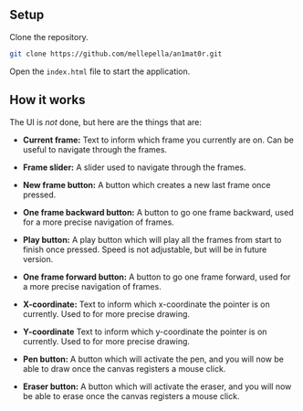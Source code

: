 ## Setup


Clone the repository.
```bash
git clone https://github.com/mellepella/an1mat0r.git
```

Open the ```index.html``` file to start the application.

## How it works

The UI is *not* done, but here are the things that are:

- **Current frame:** Text to inform which frame you currently are on. Can be useful to navigate through the frames.

- **Frame slider:** A slider used to navigate through the frames.

- **New frame button:** A button which creates a new last frame once pressed.

- **One frame backward button:** A button to go one frame backward, used for a more precise navigation of frames.

- **Play button:** A play button which will play all the frames from start to finish once pressed. Speed is not adjustable, but will be in future version.

- **One frame forward button:** A button to go one frame forward, used for a more precise navigation of frames.

- **X-coordinate:** Text to inform which x-coordinate the pointer is on currently. Used to for more precise drawing.

- **Y-coordinate** Text to inform which y-coordinate the pointer is on currently. Used to for more precise drawing.

- **Pen button:** A button which will activate the pen, and you will now be able to draw once the canvas registers a mouse click.

- **Eraser button:** A button which will activate the eraser, and you will now be able to erase once the canvas registers a mouse click.
